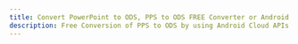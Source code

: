 ---title: Convert PowerPoint to ODS, PPS to ODS FREE Converter or Android SDKdescription: Free Conversion of PPS to ODS by using Android Cloud APIs & SDKs. Also Create, Edit & Render Microsoft Word & OpenOffice documents in the Cloud.---